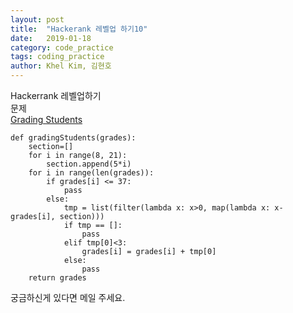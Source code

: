 ```yaml
---
layout: post
title:  "Hackerank 레벨업 하기10"
date:   2019-01-18
category: code_practice
tags: coding_practice
author: Khel Kim, 김현호
---
```


Hackerrank 레벨업하기  
문제  
[Grading Students](https://www.hackerrank.com/challenges/grading/problem)

~~~
def gradingStudents(grades):
    section=[]
    for i in range(8, 21):
        section.append(5*i)
    for i in range(len(grades)):
        if grades[i] <= 37:
            pass
        else:
            tmp = list(filter(lambda x: x>0, map(lambda x: x-grades[i], section)))
            if tmp == []:
                pass
            elif tmp[0]<3:
                grades[i] = grades[i] + tmp[0]
            else:
                pass
    return grades
~~~

궁금하신게 있다면 메일 주세요.
